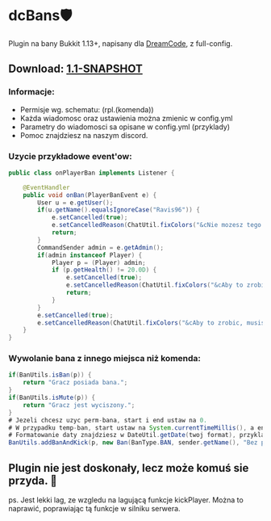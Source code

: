 # dcBans🛡️
Plugin na bany Bukkit 1.13+, napisany dla [DreamCode](https://discord.gg/G8aFUSyfFh), z full-config.

## Download: [1.1-SNAPSHOT](https://github.com/Ravis96/dcBans/releases)

### Informacje:
- Permisje wg. schematu: (rpl.(komenda))
- Każda wiadomosc oraz ustawienia można zmienic w config.yml
- Parametry do wiadomosci sa opisane w config.yml (przyklady)
- Pomoc znajdziesz na naszym discord.

### Uzycie przykładowe event'ow:
```java
public class onPlayerBan implements Listener {

    @EventHandler
    public void onBan(PlayerBanEvent e) {
        User u = e.getUser();
        if(u.getName().equalsIgnoreCase("Ravis96")) {
            e.setCancelled(true);
            e.setCancelledReason(ChatUtil.fixColors("&cNie mozesz tego zrobic, bo bedziesz zalowal!"));
            return;
        }
        CommandSender admin = e.getAdmin();
        if(admin instanceof Player) {
            Player p = (Player) admin;
            if (p.getHealth() != 20.0D) {
                e.setCancelled(true);
                e.setCancelledReason(ChatUtil.fixColors("&cAby to zrobic, musisz miec pelne zycie!"));
                return;
            }
        }
        e.setCancelled(true);
        e.setCancelledReason(ChatUtil.fixColors("&cAby to zrobic, musisz byc graczem!"));
    }
}
```
### Wywolanie bana z innego miejsca niż komenda:
```java
if(BanUtils.isBan(p)) {
    return "Gracz posiada bana.";
}
if(BanUtils.isMute(p)) {
    return "Gracz jest wyciszony.";
}
# Jezeli chcesz uzyc perm-bana, start i end ustaw na 0.
# W przypadku temp-ban, start ustaw na System.currentTimeMillis(), a end na sekundy bana. (60s - 1min)
# Formatowanie daty znajdziesz w DateUtil.getDate(twoj format), przyklad masz w configu.
BanUtils.addBanAndKick(p, new Ban(BanType.BAN, sender.getName(), "Bez powodu", DateUtil.getDate(config.getDateFormat()), 0, 0);
```

## Plugin nie jest doskonały, lecz może komuś sie przyda. 🤭

ps. Jest lekki lag, ze wzgledu na lagującą funkcje kickPlayer.
Można to naprawić, poprawiając tą funkcje w silniku serwera.
